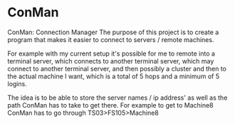 # ConMan
ConMan: Connection Manager
The purpose of this project is to create a program that makes it easier to connect to servers / remote machines. 

For example with my current setup it's possible for me to remote into a terminal server, which connects to another terminal server, which may connect to another terminal server, and then possibly a cluster and then to the actual machine I want, which is a total of 5 hops and a minimum of 5 logins.

The idea is to be able to store the server names / ip address' as well as the path ConMan has to take to get there. For example to get to Machine8 ConMan has to go through TS03>FS105>Machine8
